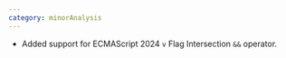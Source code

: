```yaml
---
category: minorAnalysis
---
```

* Added support for ECMAScript 2024 `v` Flag Intersection `&&` operator.
